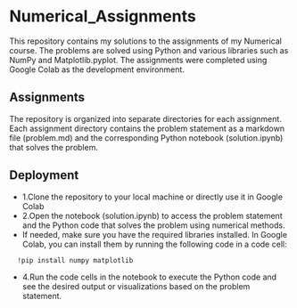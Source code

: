 # Numerical_Assignments

This repository contains my solutions to the assignments of my Numerical course. The problems are solved using Python and various libraries such as NumPy and Matplotlib.pyplot. The assignments were completed using Google Colab as the development environment.


## Assignments

The repository is organized into separate directories for each assignment. Each assignment directory contains the problem statement as a markdown file (problem.md) and the corresponding Python notebook (solution.ipynb) that solves the problem.


## Deployment

- 1.Clone the repository to your local machine or directly use it in Google Colab 
- 2.Open the notebook (solution.ipynb) to access the problem statement and the Python code that solves the problem using numerical methods.
- If needed, make sure you have the required libraries installed. In Google Colab, you can install them by running the following code in a code cell: 

```bash
  !pip install numpy matplotlib
```
- 4.Run the code cells in the notebook to execute the Python code and see the desired output or visualizations based on the problem statement.
